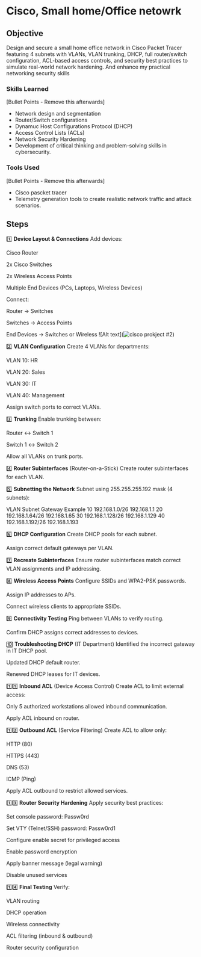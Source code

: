 # Cisco, Small home/Office netowrk

## Objective
Design and secure a small home office network in Cisco Packet Tracer featuring 4 subnets with VLANs, VLAN trunking, DHCP, full router/switch configuration, ACL-based access controls, and security best practices to simulate real-world network hardening. And enhance my practical networking security skills

### Skills Learned
[Bullet Points - Remove this afterwards]

- Network design and segmentation
- Router/Switch configurations
- Dynamuc Host Configurations Protocol (DHCP)
- Access Control Lists (ACLs)
- Network Security Hardening
- Development of critical thinking and problem-solving skills in cybersecurity.

### Tools Used
[Bullet Points - Remove this afterwards]

- Cisco pascket tracer
- Telemetry generation tools to create realistic network traffic and attack scenarios.

## Steps
1️⃣ **Device Layout & Connections**
Add devices:

Cisco Router

2x Cisco Switches

2x Wireless Access Points

Multiple End Devices (PCs, Laptops, Wireless Devices)

Connect:

Router → Switches

Switches → Access Points

End Devices → Switches or Wireless
![Alt text](![cisco prokject #2](https://github.com/user-attachments/assets/8705b52e-fb6a-42fd-a2ae-7c4a86917856))


2️⃣ **VLAN Configuration**
Create 4 VLANs for departments:

VLAN 10: HR

VLAN 20: Sales

VLAN 30: IT

VLAN 40: Management

Assign switch ports to correct VLANs.

3️⃣ **Trunking**
Enable trunking between:

Router ↔ Switch 1

Switch 1 ↔ Switch 2

Allow all VLANs on trunk ports.

4️⃣ **Router Subinterfaces** (Router-on-a-Stick)
Create router subinterfaces for each VLAN.

5️⃣ **Subnetting the Network**
Subnet using 255.255.255.192 mask (4 subnets):

VLAN	Subnet	Gateway Example
10	192.168.1.0/26	192.168.1.1
20	192.168.1.64/26	192.168.1.65
30	192.168.1.128/26	192.168.1.129
40	192.168.1.192/26	192.168.1.193

6️⃣ **DHCP Configuration**
Create DHCP pools for each subnet.

Assign correct default gateways per VLAN.

7️⃣ **Recreate Subinterfaces** 
Ensure router subinterfaces match correct VLAN assignments and IP addressing.

8️⃣ **Wireless Access Points**
Configure SSIDs and WPA2-PSK passwords.

Assign IP addresses to APs.

Connect wireless clients to appropriate SSIDs.

9️⃣ **Connectivity Testing**
Ping between VLANs to verify routing.

Confirm DHCP assigns correct addresses to devices.

🔟 **Troubleshooting DHCP** (IT Department)
Identified the incorrect gateway in IT DHCP pool.

Updated DHCP default router.

Renewed DHCP leases for IT devices.

1️⃣1️⃣ **Inbound ACL** (Device Access Control)
Create ACL to limit external access:

Only 5 authorized workstations allowed inbound communication.

Apply ACL inbound on router.

1️⃣2️⃣ **Outbound ACL** (Service Filtering)
Create ACL to allow only:

HTTP (80)

HTTPS (443)

DNS (53)

ICMP (Ping)

Apply ACL outbound to restrict allowed services.

1️⃣3️⃣ **Router Security Hardening**
Apply security best practices:

Set console password: Passw0rd

Set VTY (Telnet/SSH) password: Passw0rd1

Configure enable secret for privileged access

Enable password encryption

Apply banner message (legal warning)

Disable unused services

1️⃣4️⃣ **Final Testing**
Verify:

VLAN routing

DHCP operation

Wireless connectivity

ACL filtering (inbound & outbound)

Router security configuration
